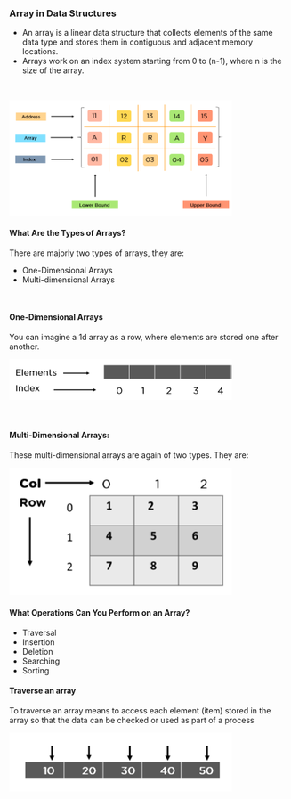 
### Array in Data Structures
- An array is a linear data structure that collects elements of the same data type and stores them in contiguous and adjacent memory locations. 
- Arrays work on an index system starting from 0 to (n-1), where n is the size of the array.

<br/> 

<p align="left">
  <img src="array.png" alt="drawing" width="400"/>
</p> 


#### What Are the Types of Arrays?

There are majorly two types of arrays, they are:
- One-Dimensional Arrays
- Multi-dimensional Arrays

<br/>

#### One-Dimensional Arrays
You can imagine a 1d array as a row, where elements are stored one after another.


<p align="left">
  <img src="array-1d.png" alt="drawing" width="400"/>
</p> 

<br/>

#### Multi-Dimensional Arrays:
These multi-dimensional arrays are again of two types. They are:

<p align="left">
  <img src="array-2d.png" alt="drawing" width="400"/>
</p>  

#### What Operations Can You Perform on an Array?
- Traversal
- Insertion
- Deletion
- Searching
- Sorting

#### Traverse an array
To traverse an array means to access each element (item) stored in the array so that the data can be checked or used as part of a process

<p align="left">
  <img src="array-traverse.png" alt="drawing" width="400"/>
</p>  

